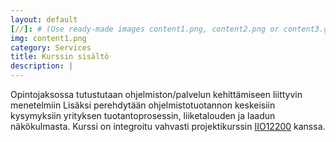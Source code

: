 ```yaml
---
layout: default
[//]: # (Use ready-made images content1.png, content2.png or content3.gif or upload your own image to img\services folder, image width recommendation 900px)
img: content1.png
category: Services
title: Kurssin sisältö
description: |
---
```

  Opintojaksossa tutustutaan ohjelmiston/palvelun kehittämiseen liittyvin menetelmiin Lisäksi perehdytään ohjelmistotuotannon keskeisiin kysymyksiin yrityksen tuotantoprosessin, liiketalouden ja laadun näkökulmasta.
  Kurssi on integroitu vahvasti projektikurssin [IIO12200]() kanssa.
